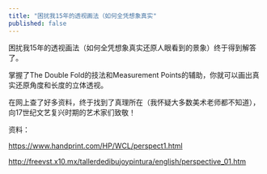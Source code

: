 ```yaml
---
title: "困扰我15年的透视画法（如何全凭想象真实"
published: false
---
```

困扰我15年的透视画法（如何全凭想象真实还原人眼看到的景象）终于得到解答了。

掌握了The Double Fold的技法和Measurement Points的辅助，你就可以画出真实还原角度和长度的立体透视。

在网上查了好多资料，终于找到了真理所在（我怀疑大多数美术老师都不知道），向17世纪文艺复兴时期的艺术家们致敬！

资料：

https://www.handprint.com/HP/WCL/perspect1.html

http://freevst.x10.mx/tallerdedibujoypintura/english/perspective_01.htm

